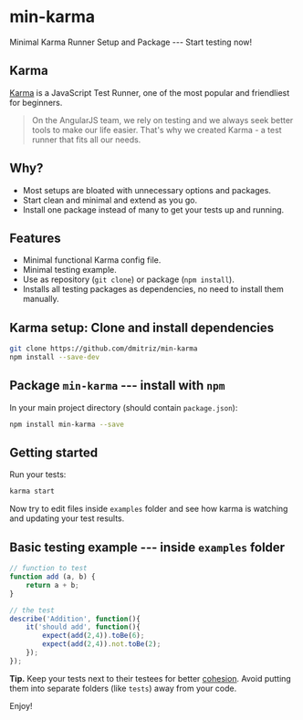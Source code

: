 # min-karma
Minimal Karma Runner Setup and Package --- Start testing now!

## Karma
[Karma](http://karma-runner.github.io/0.13/index.html) is a JavaScript Test Runner, one of the most popular and friendliest for beginners.

> On the AngularJS team, we rely on testing and we always seek better tools to make our life easier. That's why we created
Karma - a test runner that fits all our needs.

## Why?
- Most setups are bloated with unnecessary options and packages.
- Start clean and minimal and extend as you go.
- Install one package instead of many to get your tests up and running.

## Features
- Minimal functional Karma config file.
- Minimal testing example.
- Use as repository (`git clone`) or package (`npm install`).
- Installs all testing packages as dependencies, no need to install them manually.

## Karma setup: Clone and install dependencies
```sh
git clone https://github.com/dmitriz/min-karma
npm install --save-dev
```

## Package `min-karma` --- install with `npm`
In your main project directory (should contain `package.json`):
```sh
npm install min-karma --save
```

## Getting started
Run your tests:
```sh
karma start
```
Now try to edit files inside `examples` folder and see how karma is watching and updating your test results.

## Basic testing example --- inside `examples` folder
```js
// function to test
function add (a, b) {
	return a + b;
}

// the test
describe('Addition', function(){
	it('should add', function(){
		expect(add(2,4)).toBe(6);
		expect(add(2,4)).not.toBe(2);
	});
});
```

**Tip.** Keep your tests next to their testees for better [cohesion](https://en.wikipedia.org/wiki/Cohesion_(computer_science)). Avoid putting them into separate folders (like `tests`) away from your code.

Enjoy!
